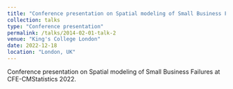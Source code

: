 ```yaml
---
title: "Conference presentation on Spatial modeling of Small Business Failures"
collection: talks
type: "Conference presentation"
permalink: /talks/2014-02-01-talk-2
venue: "King's College London"
date: 2022-12-18
location: "London, UK"
---
```


Conference presentation on Spatial modeling of Small Business Failures at CFE-CMStatistics 2022.
